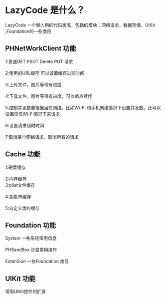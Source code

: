 LazyCode 是什么？
===================================  
LazyCode 一个懒人用的代码类库，包括的模块：网络请求，数据存储，UIKit ,Foundation的一些类目

PHNetWorkClient 功能 
----------------------------------- 
1:发送GET PSOT Delete PUT 请求 <br />  
2:使用的URL缓存 可以设置缓存过期时间 <br />  
3:上传文件，图片等带有进度 <br />  
4:下载文件，图片等带有进度，可以断点续传 <br />  
5:控制并发数量根据当前网络。比如Wi-Fi 和手机网络情况下设置并发数。还可以设置仅仅Wi-Fi情况下来请求 <br />  
6:设置请求超时时间 <br />  
7:取消某个网络请求，取消所有的请求 <br />  

Cache 功能 
----------------------------------- 
1:硬盘缓存 <br />  
2:内存缓存 <br /> 
3:plist文件缓存 <br />  
4:钥匙串缓存 <br />  
5:自定义类的缓存 <br />  

Foundation 功能 
----------------------------------- 
System 一些系统常用信息 <br />  
PHSandBox 沙盒常用操作 <br />  
ExtenSion  一些Foundation 类目 <br />  

UIKit 功能 
----------------------------------- 
常用UIKit控件的扩展 <br />  
